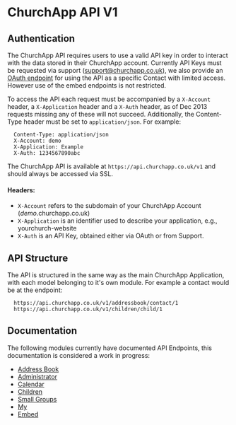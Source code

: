 # ChurchApp API V1

## Authentication

The ChurchApp API requires users to use a valid API key in order to interact with the data stored in their ChurchApp account. Currently API Keys must be requested via support (support@churchapp.co.uk), we also provide an [OAuth endpoint](https://github.com/ChurchApp/churchapp-api/blob/master/oauth.md) for using the API as a specific Contact with limited access. However use of the embed endpoints is not restricted.

To access the API each request must be accompanied by a `X-Account` header, a `X-Application` header and a `X-Auth` header, as of Dec 2013 requests missing any of these will not succeed. Additionally, the Content-Type header must be set to `application/json`. For example:

````
  Content-Type: application/json
  X-Account: demo
  X-Application: Example
  X-Auth: 1234567890abc
````

The ChurchApp API is available at `https://api.churchapp.co.uk/v1` and should always be accessed via SSL.

#### Headers: 

* `X-Account` refers to the subdomain of your ChurchApp Account (*demo*.churchapp.co.uk)
* `X-Application` is an identifier used to describe your application, e.g., yourchurch-website
* `X-Auth` is an API Key, obtained either via OAuth or from Support.

## API Structure

The API is structured in the same way as the main ChurchApp Application, with each model belonging to it's own module. For example a contact would be at the endpoint:

````
  https://api.churchapp.co.uk/v1/addressbook/contact/1
  https://api.churchapp.co.uk/v1/children/child/1
````

## Documentation

The following modules currently have documented API Endpoints, this documentation is considered a work in progress:

* [Address Book](https://github.com/ChurchApp/churchapp-api/blob/master/modules/addressbook.md)
* [Administrator](https://github.com/ChurchApp/churchapp-api/blob/master/modules/administrator.md)
* [Calendar](https://github.com/ChurchApp/churchapp-api/blob/master/modules/calendar.md)
* [Children](https://github.com/ChurchApp/churchapp-api/blob/master/modules/children.md)
* [Small Groups](https://github.com/ChurchApp/churchapp-api/blob/master/modules/smallgroups.md)
* [My](https://github.com/ChurchApp/churchapp-api/blob/master/modules/my.md)
* [Embed](https://github.com/ChurchApp/churchapp-api/blob/master/modules/embed.md)
